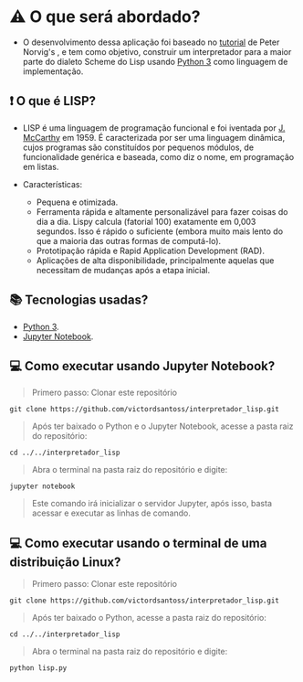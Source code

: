 # :warning: O que será abordado?
* O desenvolvimento dessa aplicação foi baseado no [tutorial](https://norvig.com/lispy.html) de Peter Norvig's , e tem como objetivo, construir um interpretador para a maior parte do dialeto Scheme do Lisp usando [Python 3](https://www.python.org/) como linguagem de implementação.

## :exclamation: O que é LISP? 
* LISP é uma linguagem de programação funcional e foi iventada por [J. McCarthy](https://en.wikipedia.org/wiki/John_McCarthy_(computer_scientist)) em 1959.
É caracterizada por ser uma linguagem dinâmica, cujos programas são constituídos por pequenos módulos, de funcionalidade genérica e baseada, como diz o nome, em programação em listas.

* Características: 
    * Pequena e otimizada. 
    * Ferramenta rápida e altamente personalizável para fazer coisas do dia a dia. Lispy calcula (fatorial 100) exatamente em 0,003 segundos. Isso é rápido o suficiente (embora muito mais lento do que a maioria das outras formas de computá-lo).
    * Prototipação rápida e Rapid Application Development (RAD).
    * Aplicações de alta disponibilidade, principalmente aquelas que necessitam de mudanças após a etapa inicial.


## :books: Tecnologias usadas?
   * [Python 3](https://www.python.org/).
   * [Jupyter Notebook](https://jupyter.org/).

## :computer: Como executar usando Jupyter Notebook?
> Primero passo: Clonar este repositório
     
    git clone https://github.com/victordsantoss/interpretador_lisp.git
> Após ter baixado o Python e o Jupyter Notebook, acesse a pasta raiz do repositório:

    cd ../../interpretador_lisp
> Abra o terminal na pasta raiz do repositório e digite: 
    
    jupyter notebook 
> Este comando irá inicializar o servidor Jupyter, após isso, basta acessar e executar as linhas de comando. 

## :computer: Como executar usando o terminal de uma distribuição Linux?
> Primero passo: Clonar este repositório
     
    git clone https://github.com/victordsantoss/interpretador_lisp.git
> Após ter baixado o Python, acesse a pasta raiz do repositório:

    cd ../../interpretador_lisp
> Abra o terminal na pasta raiz do repositório e digite: 
    
    python lisp.py  
 

